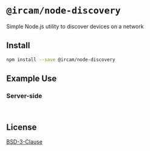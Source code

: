 # `@ircam/node-discovery`

Simple Node.js utility to discover devices on a network

## Install

```sh
npm install --save @ircam/node-discovery
```

## Example Use

### Server-side

```js

```


```js

```


## License

[BSD-3-Clause](./LICENSE)
